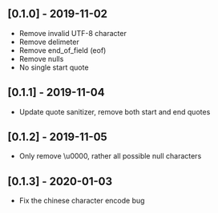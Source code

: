 ## [0.1.0] - 2019-11-02

- Remove invalid UTF-8 character
- Remove delimeter
- Remove end_of_field (eof)
- Remove nulls
- No single start quote

## [0.1.1] - 2019-11-04

- Update quote sanitizer, remove both start and end quotes

## [0.1.2] - 2019-11-05

- Only remove \u0000, rather all possible null characters

## [0.1.3] - 2020-01-03

- Fix the chinese character encode bug